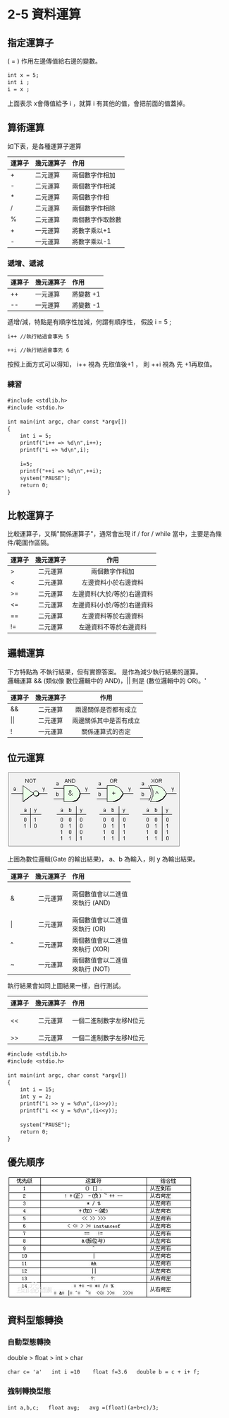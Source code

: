 # 2-5 資料運算

## 指定運算子

\( = \) 作用左邊傳值給右邊的變數。

```text
int x = 5;
int i ;
i = x ;
```

上面表示 x會傳值給予 i ，就算 i 有其他的值，會把前面的值蓋掉。 

## 算術運算

如下表，是各種運算子運算

| 運算子 | 幾元運算子 | 作用 |
| :--- | :--- | :--- |
| + | 二元運算 | 兩個數字作相加 |
| - | 二元運算 | 兩個數字作相減 |
| \* | 二元運算 | 兩個數字作相 |
| / | 二元運算 | 兩個數字作相除 |
| % | 二元運算 | 兩個數字作取餘數 |
| + | 一元運算 | 將數字乘以+1 |
| - | 一元運算 | 將數字乘以-1 |

### 遞增、遞減

| 運算子 | 幾元運算子 | 作用 |
| :--- | :--- | :--- |
| ++ | 一元運算 | 將變數 +1 |
| -- | 一元運算 | 將變數  -1 |

遞增/減，特點是有順序性加減，何謂有順序性， 假設 i = 5 ;  
  
 `i++ //執行結過會事先 5`

  `++i //執行結過會事先 6`

按照上面方式可以得知， i++ 視為 先取值後+1 ， 則 ++i 視為 先 +1再取值。

### 練習

```text
#include <stdlib.h>
#include <stdio.h>

int main(int argc, char const *argv[])
{
    int i = 5;
    printf("i++ => %d\n",i++);    
    printf("i => %d\n",i);    
    
    i=5;
    printf("++i => %d\n",++i);    
    system("PAUSE");
    return 0;
}
```

## 比較運算子

比較運算子，又稱"關係運算子"，通常會出現 if / for / while 當中，主要是為條件/範圍作區隔。

| 運算子 | 幾元運算子 | 作用 |
| :--- | :---: | :---: |
| &gt; | 二元運算 | 兩個數字作相加 |
| &lt; | 二元運算 | 左邊資料小於右邊資料 |
| &gt;= | 二元運算 | 左邊資料\(大於/等於\)右邊資料 |
| &lt;= | 二元運算 | 左邊資料\(小於/等於\)右邊資料 |
| == | 二元運算 | 左邊資料等於右邊資料 |
| != | 二元運算 | 左邊資料不等於右邊資料 |

## 邏輯運算

下方特點為 不執行結果，但有實際答案。 是作為減少執行結果的運算。   
邏輯運算 && \(類似像 數位邏輯中的 AND\)，\|\| 則是 \(數位邏輯中的 OR\)。' 

| 運算子 | 幾元運算子 | 作用 |
| :--- | :---: | :---: |
| && | 二元運算 | 兩邊關係是否都有成立 |
| \|\| | 二元運算 | 兩邊關係其中是否有成立 |
| ! | 一元運算 | 關係運算式的否定 |

## 位元運算

![&#x6578;&#x4F4D;&#x908F;&#x8F2F;](../.gitbook/assets/image%20%2825%29.png)

上圖為數位邏輯\(Gate 的輸出結果\)， a、b 為輸入，則 y 為輸出結果。



<table>
  <thead>
    <tr>
      <th style="text-align:left">&#x904B;&#x7B97;&#x5B50;</th>
      <th style="text-align:center">&#x5E7E;&#x5143;&#x904B;&#x7B97;&#x5B50;</th>
      <th style="text-align:left">&#x4F5C;&#x7528;</th>
    </tr>
  </thead>
  <tbody>
    <tr>
      <td style="text-align:left">&amp;</td>
      <td style="text-align:center">&#x4E8C;&#x5143;&#x904B;&#x7B97;</td>
      <td style="text-align:left">
        <p>&#x5169;&#x500B;&#x6578;&#x503C;&#x6703;&#x4EE5;&#x4E8C;&#x9032;&#x503C;
          <br
          />&#x4F86;&#x57F7;&#x884C; (AND)</p>
        <p></p>
      </td>
    </tr>
    <tr>
      <td style="text-align:left">|</td>
      <td style="text-align:center">&#x4E8C;&#x5143;&#x904B;&#x7B97;</td>
      <td style="text-align:left">&#x5169;&#x500B;&#x6578;&#x503C;&#x6703;&#x4EE5;&#x4E8C;&#x9032;&#x503C;
        <br
        />&#x4F86;&#x57F7;&#x884C; (OR)</td>
    </tr>
    <tr>
      <td style="text-align:left">^</td>
      <td style="text-align:center">&#x4E8C;&#x5143;&#x904B;&#x7B97;</td>
      <td style="text-align:left">&#x5169;&#x500B;&#x6578;&#x503C;&#x6703;&#x4EE5;&#x4E8C;&#x9032;&#x503C;
        <br
        />&#x4F86;&#x57F7;&#x884C; (XOR)</td>
    </tr>
    <tr>
      <td style="text-align:left">~</td>
      <td style="text-align:center">&#x4E00;&#x5143;&#x904B;&#x7B97;</td>
      <td style="text-align:left">&#x5169;&#x500B;&#x6578;&#x503C;&#x6703;&#x4EE5;&#x4E8C;&#x9032;&#x503C;
        <br
        />&#x4F86;&#x57F7;&#x884C; (NOT)</td>
    </tr>
  </tbody>
</table>

執行結果會如同上圖結果一樣，自行測試。



<table>
  <thead>
    <tr>
      <th style="text-align:left">&#x904B;&#x7B97;&#x5B50;</th>
      <th style="text-align:center">&#x5E7E;&#x5143;&#x904B;&#x7B97;&#x5B50;</th>
      <th style="text-align:left">&#x4F5C;&#x7528;</th>
    </tr>
  </thead>
  <tbody>
    <tr>
      <td style="text-align:left">&lt;&lt;</td>
      <td style="text-align:center">&#x4E8C;&#x5143;&#x904B;&#x7B97;</td>
      <td style="text-align:left">
        <p>&#x4E00;&#x500B;&#x4E8C;&#x9032;&#x5236;&#x6578;&#x5B57;&#x5DE6;&#x79FB;N&#x4F4D;&#x5143;</p>
        <p></p>
      </td>
    </tr>
    <tr>
      <td style="text-align:left">&gt;&gt;</td>
      <td style="text-align:center">&#x4E8C;&#x5143;&#x904B;&#x7B97;</td>
      <td style="text-align:left">&#x4E00;&#x500B;&#x4E8C;&#x9032;&#x5236;&#x6578;&#x5B57;&#x5DE6;&#x79FB;N&#x4F4D;&#x5143;</td>
    </tr>
  </tbody>
</table>

```text
#include <stdlib.h>
#include <stdio.h>

int main(int argc, char const *argv[])
{
    int i = 15;
    int y = 2;
    printf("i >> y = %d\n",(i>>y));    
    printf("i << y = %d\n",(i<<y));    

    system("PAUSE");
    return 0;
}

```

## 優先順序

![](../.gitbook/assets/image%20%2826%29.png)



## 資料型態轉換

### 自動型態轉換

double &gt; float &gt; int &gt; char

`char c= 'a'  
int i =10   
float f=3.6  
double b = c + i+ f;` 

### 強制轉換型態

`int a,b,c;  
float avg;  
avg =(float)(a+b+c)/3;`



